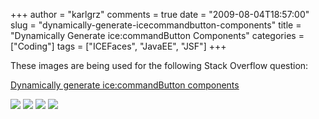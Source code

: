 +++
author = "karlgrz"
comments = true
date = "2009-08-04T18:57:00"
slug = "dynamically-generate-icecommandbutton-components"
title = "Dynamically Generate ice:commandButton Components"
categories = ["Coding"]
tags = ["ICEFaces", "JavaEE", "JSF"]
+++

These images are being used for the following Stack Overflow question:

[Dynamically generate ice:commandButton components](http://stackoverflow.com/questions/1229456/dynamically-generate-icecommandbutton-components)

[![](/images/2009-08-04-dynamically-generate-icecommandbutton-components/allSelected.PNG)](/images/2009-08-04-dynamically-generate-icecommandbutton-components/allSelected.PNG)
[![](/images/2009-08-04-dynamically-generate-icecommandbutton-components/badButtons.PNG)](/images/2009-08-04-dynamically-generate-icecommandbutton-components/badButtons.PNG)
[![](/images/2009-08-04-dynamically-generate-icecommandbutton-components/deselected.PNG)](/images/2009-08-04-dynamically-generate-icecommandbutton-components/deselected.PNG)
[![](/images/2009-08-04-dynamically-generate-icecommandbutton-components/selected.PNG)](/images/2009-08-04-dynamically-generate-icecommandbutton-components/selected.PNG)
